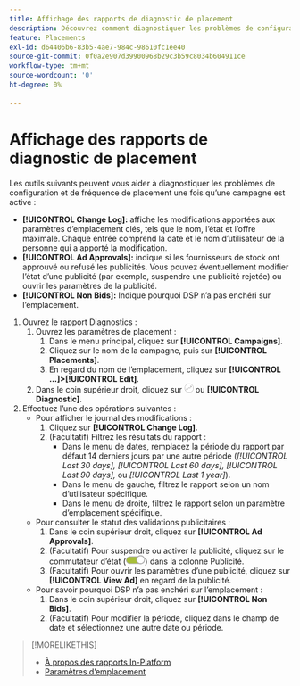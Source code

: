 ```yaml
---
title: Affichage des rapports de diagnostic de placement
description: Découvrez comment diagnostiquer les problèmes de configuration et de fréquence d’emplacement.
feature: Placements
exl-id: d64406b6-83b5-4ae7-984c-98610fc1ee40
source-git-commit: 0f0a2e907d39900968b29c3b59c8034b604911ce
workflow-type: tm+mt
source-wordcount: '0'
ht-degree: 0%

---
```


# Affichage des rapports de diagnostic de placement

<!-- Does this really belong in the Campaign Management > Reports section or in the Placements section? -->

Les outils suivants peuvent vous aider à diagnostiquer les problèmes de configuration et de fréquence de placement une fois qu’une campagne est active :

* **[!UICONTROL Change Log]:** affiche les modifications apportées aux paramètres d’emplacement clés, tels que le nom, l’état et l’offre maximale. Chaque entrée comprend la date et le nom d’utilisateur de la personne qui a apporté la modification.
* **[!UICONTROL Ad Approvals]:** indique si les fournisseurs de stock ont approuvé ou refusé les publicités. Vous pouvez éventuellement modifier l’état d’une publicité (par exemple, suspendre une publicité rejetée) ou ouvrir les paramètres de la publicité.
* **[!UICONTROL Non Bids]:** Indique pourquoi DSP n’a pas enchéri sur l’emplacement.

1. Ouvrez le rapport Diagnostics :
   1. Ouvrez les paramètres de placement :
      1. Dans le menu principal, cliquez sur **[!UICONTROL Campaigns]**.
      1. Cliquez sur le nom de la campagne, puis sur **[!UICONTROL Placements]**.
      1. En regard du nom de l’emplacement, cliquez sur **[!UICONTROL ...]>[!UICONTROL Edit]**.
   1. Dans le coin supérieur droit, cliquez sur ![Diagnostics de placement](/help/dsp/assets/placement-diagnostics.png) ou **[!UICONTROL Diagnostic]**.
1. Effectuez l’une des opérations suivantes :
   * Pour afficher le journal des modifications :
      1. Cliquez sur **[!UICONTROL Change Log]**.
      1. (Facultatif) Filtrez les résultats du rapport :
         * Dans le menu de dates, remplacez la période du rapport par défaut 14 derniers jours par une autre période (*[!UICONTROL Last 30 days],* *[!UICONTROL Last 60 days],* *[!UICONTROL Last 90 days],* ou *[!UICONTROL Last 1 year]*).
         * Dans le menu de gauche, filtrez le rapport selon un nom d’utilisateur spécifique.
         * Dans le menu de droite, filtrez le rapport selon un paramètre d’emplacement spécifique.
   * Pour consulter le statut des validations publicitaires :
      1. Dans le coin supérieur droit, cliquez sur **[!UICONTROL Ad Approvals]**.
      1. (Facultatif) Pour suspendre ou activer la publicité, cliquez sur le commutateur d’état (![commutateur d’état](/help/dsp/assets/status-switch.png)) dans la colonne Publicité.
      1. (Facultatif) Pour ouvrir les paramètres d’une publicité, cliquez sur **[!UICONTROL View Ad]** en regard de la publicité.
   * Pour savoir pourquoi DSP n’a pas enchéri sur l’emplacement :
      1. Dans le coin supérieur droit, cliquez sur **[!UICONTROL Non Bids]**.
      1. (Facultatif) Pour modifier la période, cliquez dans le champ de date et sélectionnez une autre date ou période.

<!-- Later, add link to >* Definitions for NBRs (Reading No Bid Reports (NBRs)) -->

>[!MORELIKETHIS]
>
>* [À propos des rapports In-Platform](campaign-reports-about.md)
>* [Paramètres d’emplacement](/help/dsp/campaign-management/placements/placement-settings.md)

